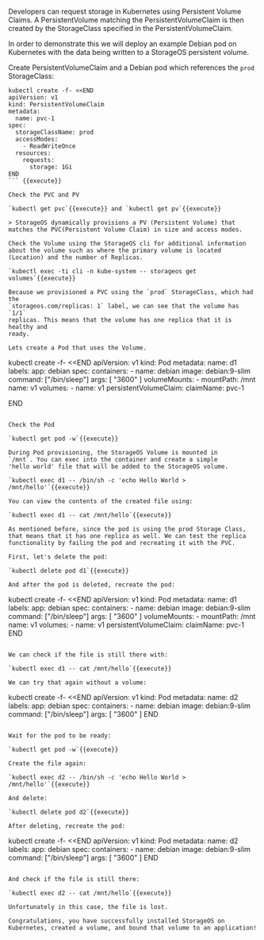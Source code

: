 Developers can request storage in Kubernetes using Persistent Volume Claims. A
PersistentVolume matching the PersistentVolumeClaim is then created by the
StorageClass specified in the PersistentVolumeClaim.

In order to demonstrate this we will deploy an example Debian pod on Kubernetes with 
the data being written to a StorageOS persistent volume.

Create PersistentVolumeClaim and a Debian pod which references the `prod` StorageClass:

```
kubectl create -f- <<END
apiVersion: v1
kind: PersistentVolumeClaim
metadata:
  name: pvc-1
spec:
  storageClassName: prod
  accessModes:
    - ReadWriteOnce
  resources:
    requests:
      storage: 1Gi
END
``` {{execute}}

Check the PVC and PV

`kubectl get pvc`{{execute}} and `kubectl get pv`{{execute}}

> StorageOS dynamically provisions a PV (Persistent Volume) that matches the PVC(Persistent Volume Claim) in size and access modes.

Check the Volume using the StorageOS cli for additional information about the volume such as where the primary volume is located (Location) and the number of Replicas.

`kubectl exec -ti cli -n kube-system -- storageos get volumes`{{execute}}

Because we provisioned a PVC using the `prod` StorageClass, which had the
`storageos.com/replicas: 1` label, we can see that the volume has `1/1`
replicas. This means that the volume has one replica that it is healthy and
ready.

Lets create a Pod that uses the Volume.

```
kubectl create -f- <<END
apiVersion: v1
kind: Pod
metadata:
  name: d1
  labels:
    app: debian
spec:
  containers:
    - name: debian
      image: debian:9-slim
      command: ["/bin/sleep"]
      args: [ "3600" ]
      volumeMounts:
        - mountPath: /mnt
          name: v1
  volumes:
    - name: v1
      persistentVolumeClaim:
        claimName: pvc-1

END
``` {{execute}}

Check the Pod

`kubectl get pod -w`{{execute}}

During Pod provisioning, the StorageOS Volume is mounted in
`/mnt`. You can exec into the container and create a simple 
'hello world' file that will be added to the StorageOS volume.

`kubectl exec d1 -- /bin/sh -c 'echo Hello World > /mnt/hello'`{{execute}}

You can view the contents of the created file using:

`kubectl exec d1 -- cat /mnt/hello`{{execute}}

As mentioned before, since the pod is using the prod Storage Class,
that means that it has one replica as well. We can test the replica 
functionality by failing the pod and recreating it with the PVC.

First, let's delete the pod:

`kubectl delete pod d1`{{execute}}

And after the pod is deleted, recreate the pod:

```
kubectl create -f- <<END
apiVersion: v1
kind: Pod
metadata:
  name: d1
  labels:
    app: debian
spec:
  containers:
    - name: debian
      image: debian:9-slim
      command: ["/bin/sleep"]
      args: [ "3600" ]
      volumeMounts:
        - mountPath: /mnt
          name: v1
  volumes:
    - name: v1
      persistentVolumeClaim:
        claimName: pvc-1
END
``` {{execute}}

We can check if the file is still there with:

`kubectl exec d1 -- cat /mnt/hello`{{execute}}

We can try that again without a volume:

```
kubectl create -f- <<END
apiVersion: v1
kind: Pod
metadata:
  name: d2
  labels:
    app: debian
spec:
  containers:
    - name: debian
      image: debian:9-slim
      command: ["/bin/sleep"]
      args: [ "3600" ]
END
``` {{execute}}

Wait for the pod to be ready:

`kubectl get pod -w`{{execute}}

Create the file again:

`kubectl exec d2 -- /bin/sh -c 'echo Hello World > /mnt/hello'`{{execute}}

And delete:

`kubectl delete pod d2`{{execute}}

After deleting, recreate the pod:

```
kubectl create -f- <<END
apiVersion: v1
kind: Pod
metadata:
  name: d2
  labels:
    app: debian
spec:
  containers:
    - name: debian
      image: debian:9-slim
      command: ["/bin/sleep"]
      args: [ "3600" ]
END
``` {{execute}}

And check if the file is still there:

`kubectl exec d2 -- cat /mnt/hello`{{execute}}

Unfortunately in this case, the file is lost.

Congratulations, you have successfully installed StorageOS on Kubernetes, created a volume, and bound that volume to an application!


